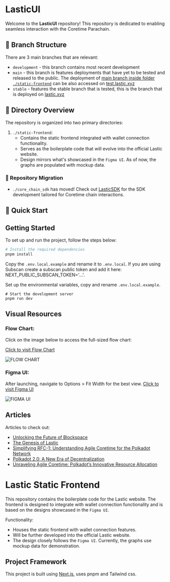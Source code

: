 # LasticUI

Welcome to the **LasticUI** repository! This repository is dedicated to enabling seamless interaction with the Coretime Parachain.

## 🌿 Branch Structure

There are 3 main branches that are relevant:

- `development` - this branch contains most recent development
- `main` - this branch is features deployments that have yet to be tested and released to the public. The deployment of [main branch inside folder `./static-frontend`](https://github.com/LasticXYZ/LasticUI/tree/main/static_frontend) can be also accessed on [test.lastic.xyz](https://test.lastic.xyz/)
- `stable` - features the stable branch that is tested, this is the branch that is deployed on [lastic.xyz](https://lastic.xyz/)

## 📁 Directory Overview

The repository is organized into two primary directories:

1. `./static-frontend`:
   - Contains the static frontend integrated with wallet connection functionality.
   - Serves as the boilerplate code that will evolve into the official Lastic website.
   - Design mirrors what's showcased in the `Figma UI`. As of now, the graphs are populated with mockup data.

### 🚚 Repository Migration

- `./core_chain_sdk` has moved! Check out [LasticSDK](https://github.com/LasticXYZ/lastic-sdk) for the SDK development tailored for Coretime chain interactions.

## 🚀 Quick Start

## Getting Started

To set up and run the project, follow the steps below:

```bash
# Install the required dependencies
pnpm install
```

Copy the `.env.local.example` and rename it to `.env.local`. If you are using Subscan create a subscan public token and add it here: NEXT_PUBLIC_SUBSCAN_TOKEN='...'.

Set up the environmental variables, copy and rename `.env.local.example`.

```
# Start the development server
pnpm run dev
```

## Visual Resources

### Flow Chart:

Click on the image below to access the full-sized flow chart:

[Click to visit Flow Chart](https://www.figma.com/file/aFn15lyvti5hqLJBNUDZlU/Lastic-Flow-Chart-%231?type=whiteboard&node-id=0%3A1&t=ZiWNv9gRsH68D5Km-1)

![FLOW CHART](https://github.com/LasticXYZ/LasticUI/assets/30662672/a08dd7b3-bc14-4d51-9689-75bac7895b26)

### Figma UI:

After launching, navigate to Options > Fit Width for the best view.
[Click to visit Figma UI](https://www.figma.com/embed?embed_host=share&url=https%3A%2F%2Fwww.figma.com%2Fproto%2FYzHexLzhb9Q4FPkM19cl1y%2FLastic%3Fpage-id%3D0%253A1%26type%3Ddesign%26node-id%3D203-897%26viewport%3D1012%252C165%252C0.06%26t%3DFBfVL9tIBH4OQJ1A-1%26scaling%3Dmin-zoom%26starting-point-node-id%3D203%253A897%26mode%3Ddesign)

![FIGMA UI](https://github.com/LasticXYZ/LasticUI/assets/30662672/442e1f73-8bd9-48a2-8139-1057ec2dddd1)

## Articles

Articles to check out:

- [Unlocking the Future of Blockspace](https://medium.com/lastic-marketplace/unlocking-the-future-of-blockspace-introducing-lastic-9036b9d6637)
- [The Genesis of Lastic](https://medium.com/lastic-marketplace/the-genesis-of-lastic-a-coretime-marketplace-for-polkadot-75130e40306c)
- [Simplifying RFC-1: Understanding Agile Coretime for the Polkadot Network](https://medium.com/lastic-marketplace/the-genesis-of-lastic-a-coretime-marketplace-for-polkadot-75130e40306c)
- [Polkadot 2.0: A New Era of Decentralization](https://medium.com/lastic-marketplace/polkadot-2-0-a-new-era-of-decentralization-d5626a6e63e5)
- [Unraveling Agile Coretime: Polkadot’s Innovative Resource Allocation](https://medium.com/lastic-marketplace/unraveling-agile-coretime-polkadots-innovative-resource-allocation-2c025d0daa59)

# Lastic Static Frontend

This repository contains the boilerplate code for the Lastic website. The frontend is designed to integrate with wallet connection functionality and is based on the designs showcased in the `Figma UI`.

Functionality:

- Houses the static frontend with wallet connection features.
- Will be further developed into the official Lastic website.
- The design closely follows the `Figma UI`. Currently, the graphs use mockup data for demonstration.

## Project Framework

This project is built using [Next.js](https://nextjs.org/), uses pnpm and Tailwind css.
